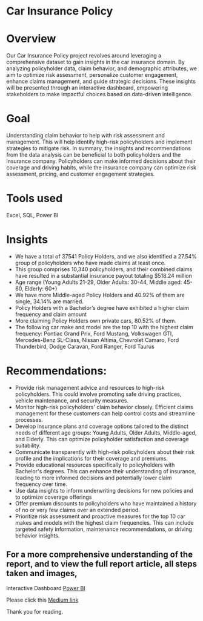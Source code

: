 # Car Insurance Policy

# Overview
Our Car Insurance Policy project revolves around leveraging a comprehensive dataset to gain insights in the car insurance domain. By analyzing policyholder data, claim behavior, and demographic attributes, we aim to optimize risk assessment, personalize customer engagement, enhance claims management, and guide strategic decisions. These insights will be presented through an interactive dashboard, empowering stakeholders to make impactful choices based on data-driven intelligence.

# Goal
Understanding claim behavior to help with risk assessment and management. This will help identify high-risk policyholders and implement strategies to mitigate risk. In summary, the insights and recommendations from the data analysis can be beneficial to both policyholders and the insurance company. Policyholders can make informed decisions about their coverage and driving habits, while the insurance company can optimize risk assessment, pricing, and customer engagement strategies.

# Tools used
Excel, SQL, Power BI

# Insights
* We have a total of 37541 Policy Holders, and we also identified a 27.54% group of policyholders who have made claims at least once.
* This group comprises 10,340 policyholders, and their combined claims have resulted in a substantial insurance payout totaling $518.24  million
* Age range (Young Adults 21-29, Older Adults: 30-44, Middle aged: 45-60, Elderly: 60+)
* We have more Middle-aged Policy Holders and 40.92% of them are single, 34.14% are married.
* Policy Holders with a Bachelor’s degree have exhibited a higher claim frequency and claim amount
* More claiming Policy Holders own private cars, 80.52% of them.
* The following car make and model are the top 10 with the highest claim frequency: Pontiac Grand Prix, Ford Mustang, Volkswagen GTI,     Mercedes-Benz SL-Class, Nissan Altima, Chevrolet Camaro, Ford Thunderbird, Dodge Caravan, Ford Ranger, Ford Taurus

# Recommendations:
* Provide risk management advice and resources to high-risk policyholders. This could involve promoting safe driving practices, vehicle maintenance, and security measures.
* Monitor high-risk policyholders' claim behavior closely. Efficient claims management for these customers can help control costs and streamline processes.
* Develop insurance plans and coverage options tailored to the distinct needs of different age groups: Young Adults, Older Adults, Middle-aged, and Elderly. This can optimize policyholder satisfaction and coverage suitability.
* Communicate transparently with high-risk policyholders about their risk profile and the implications for their coverage and premiums.
* Provide educational resources specifically to policyholders with Bachelor's degrees. This can enhance their understanding of insurance, leading to more informed decisions and potentially lower claim frequency over time.
* Use data insights to inform underwriting decisions for new policies and to optimize coverage offerings
* Offer premium discounts to policyholders who have maintained a history of no or very few claims over an extended period.
* Prioritize risk assessment and proactive measures for the top 10 car makes and models with the highest claim frequencies. This can include targeted safety information, maintenance recommendations, or driving behavior insights.

## For a more comprehensive understanding of the report, and to view the full report article, all steps taken and images,
Interactive Dashboard [Power BI](https://www.novypro.com/create_project/car-insurance-analysis--1)

Please click this [Medium link](https://medium.com/@fagbenlee/car-insurance-policy-dd39ecc94b9e)

Thank you for reading.

